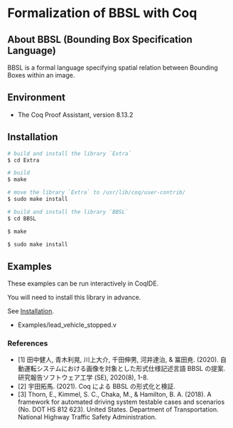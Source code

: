 # Formalization of BBSL with Coq


## About BBSL (Bounding Box Specification Language)

BBSL is a formal language specifying spatial relation between Bounding Boxes within an image.



## Environment

- The Coq Proof Assistant, version 8.13.2



## Installation

```bash
# build and install the library `Extra`
$ cd Extra

# build
$ make

# move the library `Extra` to /usr/lib/coq/user-contrib/
$ sudo make install

# build and install the library `BBSL`
$ cd BBSL

$ make

$ sudo make install
```



## Examples

These examples can be run interactively in CoqIDE.

You will need to install this library in advance.

See [Installation](#installation).


- Examples/lead\_vehicle\_stopped.v



### References

- [1] 田中健人, 青木利晃, 川上大介, 千田伸男, 河井達治, & 冨田尭. (2020). 自動運転システムにおける画像を対象とした形式仕様記述言語 BBSL の提案. 研究報告ソフトウェア工学 (SE), 2020(8), 1-8.
- [2] 宇田拓馬. (2021). Coq による BBSL の形式化と検証.
- [3] Thorn, E., Kimmel, S. C., Chaka, M., & Hamilton, B. A. (2018). A framework for automated driving system testable cases and scenarios (No. DOT HS 812 623). United States. Department of Transportation. National Highway Traffic Safety Administration.

